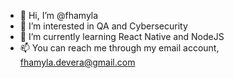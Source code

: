 - 👋 Hi, I’m @fhamyla
- 👀 I’m interested in QA and Cybersecurity
- 🌱 I’m currently learning React Native and NodeJS
- 📫 You can reach me through my email account, fhamyla.devera@gmail.com

<!---
fhamyla/fhamyla is a ✨ special ✨ repository because its `README.md` (this file) appears on your GitHub profile.
You can click the Preview link to take a look at your changes.
--->
